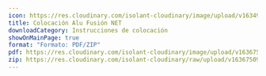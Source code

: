 ```yaml
---
icon: https://res.cloudinary.com/isolant-cloudinary/image/upload/v1634905858/website-2021/downloads/file.svg
title: Colocación Alu Fusión NET
downloadCategory: Instrucciones de colocación
showOnMainPage: true
format: "Formato: PDF/ZIP"
pdf: https://res.cloudinary.com/isolant-cloudinary/image/upload/v1636750911/website-2021/downloads/colocacion-alu-fusion-net.pdf
zip: https://res.cloudinary.com/isolant-cloudinary/raw/upload/v1636750911/website-2021/downloads/colocacion-alu-fusion-net_zip.zip
---
```


